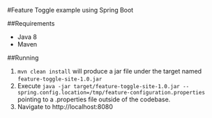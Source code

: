 #Feature Toggle example using Spring Boot


##Requirements
- Java 8
- Maven

##Running
1. `mvn clean install` will produce a jar file under the target named `feature-toggle-site-1.0.jar`
2. Execute `java -jar target/feature-toggle-site-1.0.jar --spring.config.location=/tmp/feature-configuration.properties` pointing to a .properties file outside of the codebase.
3. Navigate to http://localhost:8080